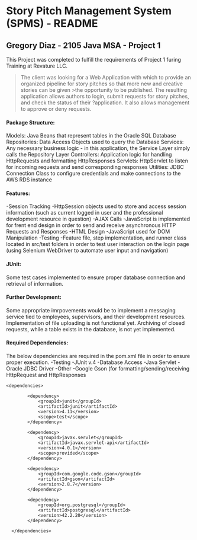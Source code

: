 # Story Pitch Management System (SPMS) - README

## Gregory Diaz - 2105 Java MSA - Project 1

This Project was completed to fulfill the requirements of Project 1 furing Training at Revature LLC.

>The client was looking for a Web Application with which to  provide an organized pipeline for story pitches so that more new and creative stories can be given >the opportunity to be published. The resulting application allows authors to login, submit requests for story pitches, and check the status of their ?application. It also allows management to approve or deny requests.

#### Package Structure:

Models: Java Beans that represent tables in the Oracle SQL Database
Repositories: Data Access Objects used to query the Database
Services: Any necessary business logic - in this application, the Service Layer simply calls the Repository Layer
Controllers: Application logic for handling HttpRequests and formatting HttpResponses
Servlets: HttpServlet to listen for incoming requests and send corresponding responses
Utilities: JDBC Connection Class to configure credentials and make connections to the AWS RDS instance

#### Features:

-Session Tracking
-HttpSession objects used to store and access session information (such as current logged in user and the professional development resource in question)
-AJAX Calls
-JavaScript is implemented for frent end design in order to send and receive asynchronous HTTP Requests and Responses
-HTML Design
-JavaScript used for DOM Manipulation
-Testing
-Feature file, step implementation, and runner class located in src/test folders in order to test user interaction on the login page (using Selenium WebDriver to automate user input and navigation)

#### JUnit:

Some test cases implemented to ensure proper database connection and retrieval of information.

#### Further Development:

Some appropriate imrpovements would be to implement a messaging service tied to employees, supervisors, and their development resources.
Implementation of file uploading is not functional yet.
Archiving of closed requests, while a table exists in the database, is not yet implemented.

#### Required Dependencies:

The below dependencies are required in the pom.xml file in order to ensure proper execution.
-Testing
-JUnit v.4
-Database Access
-Java Servlet
-Oracle JDBC Driver
-Other
-Google Gson (for formatting/sending/receiving HttpRequest and HttpResponses

```
<dependencies>
  
		<dependency>
			<groupId>junit</groupId>
			<artifactId>junit</artifactId>
			<version>4.11</version>
			<scope>test</scope>
		</dependency>
		
		<dependency>
			<groupId>javax.servlet</groupId>
			<artifactId>javax.servlet-api</artifactId>
			<version>4.0.1</version>
			<scope>provided</scope>
		</dependency>

		<dependency>
			<groupId>com.google.code.gson</groupId>
			<artifactId>gson</artifactId>
			<version>2.8.7</version>
		</dependency>

		<dependency>
			<groupId>org.postgresql</groupId>
			<artifactId>postgresql</artifactId>
			<version>42.2.20</version>
		</dependency>
		
  </dependencies>

```
